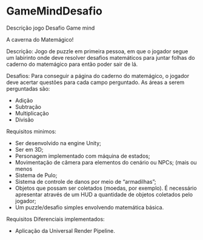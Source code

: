 # GameMindDesafio
Descrição jogo Desafio Game mind

A caverna do Matemágico!

Descrição: Jogo de puzzle em primeira pessoa, em que o jogador segue um labirinto onde deve resolver desafios matemáticos para juntar folhas do caderno do matemágico para então poder sair de lá.

Desafios:
Para conseguir a página do caderno do matemágico, o jogador deve acertar questões para cada campo perguntado. As áreas a serem perguntadas são:
- Adição
- Subtração
- Multiplicação
- Divisão

Requisitos minimos:
- Ser desenvolvido na engine Unity; 
- Ser em 3D;
- Personagem implementado com máquina de estados; 
- Movimentação de câmera para elementos do cenário ou NPCs;  (mais ou menos
- Sistema de Pulo; 
- Sistema de controle de danos por meio de “armadilhas”;
- Objetos que possam ser coletados (moedas, por exemplo). É necessário apresentar
	através de um HUD a quantidade de objetos coletados pelo jogador; 
- Um puzzle/desafio simples envolvendo matemática básica.

Requisitos Diferenciais implementados:
- Aplicação da Universal Render Pipeline.
